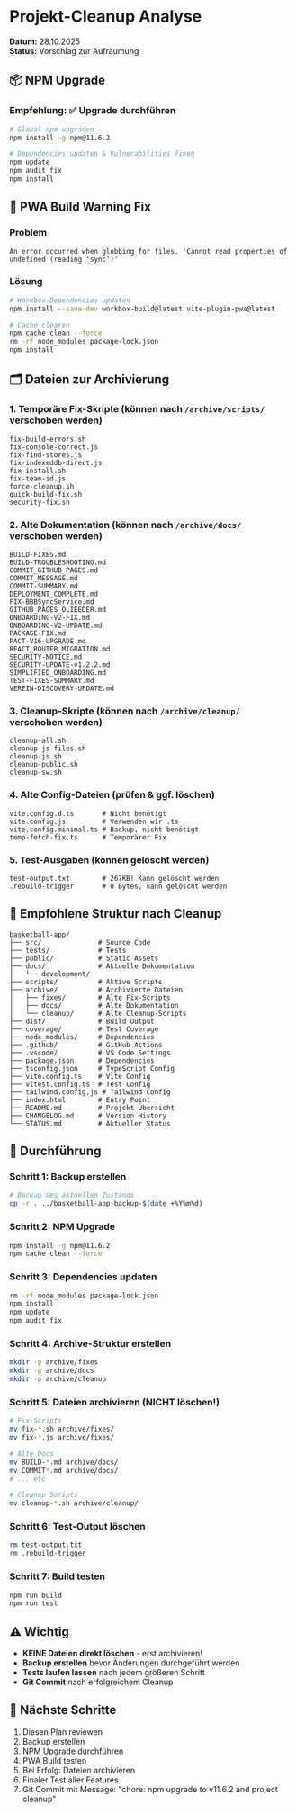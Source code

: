 # Projekt-Cleanup Analyse

**Datum:** 28.10.2025  
**Status:** Vorschlag zur Aufräumung

## 📦 NPM Upgrade

### Empfehlung: ✅ Upgrade durchführen
```bash
# Global npm upgraden
npm install -g npm@11.6.2

# Dependencies updaten & Vulnerabilities fixen
npm update
npm audit fix
npm install
```

## 🔧 PWA Build Warning Fix

### Problem
`An error occurred when globbing for files. 'Cannot read properties of undefined (reading 'sync')'`

### Lösung
```bash
# Workbox-Dependencies updaten
npm install --save-dev workbox-build@latest vite-plugin-pwa@latest

# Cache clearen
npm cache clean --force
rm -rf node_modules package-lock.json
npm install
```

## 🗂️ Dateien zur Archivierung

### 1. Temporäre Fix-Skripte (können nach `/archive/scripts/` verschoben werden)
```
fix-build-errors.sh
fix-console-correct.js
fix-find-stores.js
fix-indexeddb-direct.js
fix-install.sh
fix-team-id.js
force-cleanup.sh
quick-build-fix.sh
security-fix.sh
```

### 2. Alte Dokumentation (können nach `/archive/docs/` verschoben werden)
```
BUILD-FIXES.md
BUILD-TROUBLESHOOTING.md
COMMIT_GITHUB_PAGES.md
COMMIT_MESSAGE.md
COMMIT-SUMMARY.md
DEPLOYMENT_COMPLETE.md
FIX-BBBSyncService.md
GITHUB_PAGES_OLIEEDER.md
ONBOARDING-V2-FIX.md
ONBOARDING-V2-UPDATE.md
PACKAGE-FIX.md
PACT-V16-UPGRADE.md
REACT_ROUTER_MIGRATION.md
SECURITY-NOTICE.md
SECURITY-UPDATE-v1.2.2.md
SIMPLIFIED_ONBOARDING.md
TEST-FIXES-SUMMARY.md
VEREIN-DISCOVERY-UPDATE.md
```

### 3. Cleanup-Skripte (können nach `/archive/cleanup/` verschoben werden)
```
cleanup-all.sh
cleanup-js-files.sh
cleanup-js.sh
cleanup-public.sh
cleanup-sw.sh
```

### 4. Alte Config-Dateien (prüfen & ggf. löschen)
```
vite.config.d.ts       # Nicht benötigt
vite.config.js         # Verwenden wir .ts
vite.config.minimal.ts # Backup, nicht benötigt
temp-fetch-fix.ts      # Temporärer Fix
```

### 5. Test-Ausgaben (können gelöscht werden)
```
test-output.txt        # 267KB! Kann gelöscht werden
.rebuild-trigger       # 0 Bytes, kann gelöscht werden
```

## 📁 Empfohlene Struktur nach Cleanup

```
basketball-app/
├── src/              # Source Code
├── tests/            # Tests
├── public/           # Static Assets
├── docs/             # Aktuelle Dokumentation
│   └── development/
├── scripts/          # Aktive Scripts
├── archive/          # Archivierte Dateien
│   ├── fixes/        # Alte Fix-Scripts
│   ├── docs/         # Alte Dokumentation
│   └── cleanup/      # Alte Cleanup-Scripts
├── dist/             # Build Output
├── coverage/         # Test Coverage
├── node_modules/     # Dependencies
├── .github/          # GitHub Actions
├── .vscode/          # VS Code Settings
├── package.json      # Dependencies
├── tsconfig.json     # TypeScript Config
├── vite.config.ts    # Vite Config
├── vitest.config.ts  # Test Config
├── tailwind.config.js # Tailwind Config
├── index.html        # Entry Point
├── README.md         # Projekt-Übersicht
├── CHANGELOG.md      # Version History
└── STATUS.md         # Aktueller Status
```

## 🚀 Durchführung

### Schritt 1: Backup erstellen
```bash
# Backup des aktuellen Zustands
cp -r . ../basketball-app-backup-$(date +%Y%m%d)
```

### Schritt 2: NPM Upgrade
```bash
npm install -g npm@11.6.2
npm cache clean --force
```

### Schritt 3: Dependencies updaten
```bash
rm -rf node_modules package-lock.json
npm install
npm update
npm audit fix
```

### Schritt 4: Archive-Struktur erstellen
```bash
mkdir -p archive/fixes
mkdir -p archive/docs
mkdir -p archive/cleanup
```

### Schritt 5: Dateien archivieren (NICHT löschen!)
```bash
# Fix-Scripts
mv fix-*.sh archive/fixes/
mv fix-*.js archive/fixes/

# Alte Docs
mv BUILD-*.md archive/docs/
mv COMMIT*.md archive/docs/
# ... etc

# Cleanup Scripts
mv cleanup-*.sh archive/cleanup/
```

### Schritt 6: Test-Output löschen
```bash
rm test-output.txt
rm .rebuild-trigger
```

### Schritt 7: Build testen
```bash
npm run build
npm run test
```

## ⚠️ Wichtig

- **KEINE Dateien direkt löschen** - erst archivieren!
- **Backup erstellen** bevor Änderungen durchgeführt werden
- **Tests laufen lassen** nach jedem größeren Schritt
- **Git Commit** nach erfolgreichem Cleanup

## 📝 Nächste Schritte

1. Diesen Plan reviewen
2. Backup erstellen
3. NPM Upgrade durchführen
4. PWA Build testen
5. Bei Erfolg: Dateien archivieren
6. Finaler Test aller Features
7. Git Commit mit Message: "chore: npm upgrade to v11.6.2 and project cleanup"

